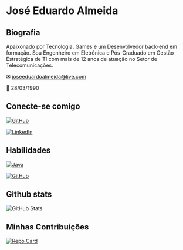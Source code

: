 # José Eduardo Almeida

## Biografia

Apaixonado por Tecnologia, Games e um Desenvolvedor back-end em formação. Sou Engenheiro em Eletrônica e Pós-Graduado em Gestão Estratégica de TI com mais de 12 anos de atuação no Setor de Telecomunicações.

✉ joseeduardoalmeida@live.com

🎂 28/03/1990

## Conecte-se comigo

[![GitHub](https://img.shields.io/badge/GitHub-000?style=for-the-badge&logo=github)](https://github.com/jedualmeida)

[![LinkedIn](https://img.shields.io/badge/LinkedIn-000?style=for-the-badge&logo=linkedin&logoColor=0E76A8)](https://www.linkedin.com/in/joseeduardoalmeida2803/)

## Habilidades

[![Java](https://img.shields.io/badge/Java-000?style=for-the-badge&logo=java)](https://docs.oracle.com/en/java/)

[![GitHub](https://img.shields.io/badge/GitHub-000?style=for-the-badge&logo=github)](https://docs.github.com/)

## Github stats

![GitHub Stats](https://github-readme-stats.vercel.app/api?username=jedualmeida&theme=transparent&bg_color=000&border_color=30A3DC&show_icons=true&icon_color=30A3DC&title_color=E94D5F&text_color=FFF)

## Minhas Contribuições

[![Repo Card](https://github-readme-stats.vercel.app/api/pin/?username=jedualmeida&repo=dio-lab-open-source&bg_color=000&border_color=30A3DC&show_icons=true&icon_color=30A3DC&title_color=E94D5F&text_color=FFF)](https://github.com/jedualmeida/dio-lab-open-source)